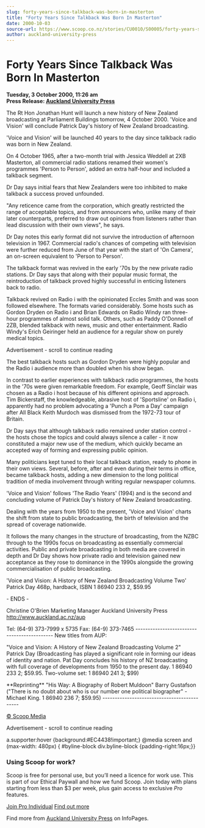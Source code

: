 ```yaml
---
slug: forty-years-since-talkback-was-born-in-masterton
title: "Forty Years Since Talkback Was Born In Masterton"
date: 2000-10-03
source-url: https://www.scoop.co.nz/stories/CU0010/S00005/forty-years-since-talkback-was-born-in-masterton.htm
author: auckland-university-press
---
```

Forty Years Since Talkback Was Born In Masterton
================================================

**Tuesday, 3 October 2000, 11:26 am**  
**Press Release: [Auckland University Press](https://info.scoop.co.nz/Auckland_University_Press)**

The Rt Hon Jonathan Hunt will launch a new history of New Zealand broadcasting at Parliament Buildings tomorrow, 4 October 2000. 'Voice and Vision' will conclude Patrick Day's history of New Zealand broadcasting.

'Voice and Vision' will be launched 40 years to the day since talkback radio was born in New Zealand.

On 4 October 1965, after a two-month trial with Jessica Weddell at 2XB Masterton, all commercial radio stations renamed their women's programmes 'Person to Person', added an extra half-hour and included a talkback segment.

Dr Day says initial fears that New Zealanders were too inhibited to make talkback a success proved unfounded.

"Any reticence came from the corporation, which greatly restricted the range of acceptable topics, and from announcers who, unlike many of their later counterparts, preferred to draw out opinions from listeners rather than lead discussion with their own views", he says.

Dr Day notes this early format did not survive the introduction of afternoon television in 1967. Commercial radio's chances of competing with television were further reduced from June of that year with the start of 'On Camera', an on-screen equivalent to 'Person to Person'.

The talkback format was revived in the early '70s by the new private radio stations. Dr Day says that along with their popular music format, the reintroduction of talkback proved highly successful in enticing listeners back to radio.

Talkback revived on Radio i with the opinionated Eccles Smith and was soon followed elsewhere. The formats varied considerably. Some hosts such as Gordon Dryden on Radio i and Brian Edwards on Radio Windy ran three-hour programmes of almost solid talk. Others, such as Paddy O'Donnell of 2ZB, blended talkback with news, music and other entertainment. Radio Windy's Erich Geiringer held an audience for a regular show on purely medical topics.

Advertisement - scroll to continue reading





The best talkback hosts such as Gordon Dryden were highly popular and the Radio i audience more than doubled when his show began.

In contrast to earlier experiences with talkback radio programmes, the hosts in the '70s were given remarkable freedom. For example, Geoff Sinclair was chosen as a Radio i host because of his different opinions and approach. Tim Bickerstaff, the knowledgeable, abrasive host of 'Sportsline' on Radio i, apparently had no problem advocating a 'Punch a Pom a Day' campaign after All Black Keith Murdoch was dismissed from the 1972-73 tour of Britain.

Dr Day says that although talkback radio remained under station control - the hosts chose the topics and could always silence a caller - it now constituted a major new use of the medium, which quickly became an accepted way of forming and expressing public opinion.

Many politicians kept tuned to their local talkback station, ready to phone in their own views. Several, before, after and even during their terms in office, became talkback hosts, adding a new dimension to the long political tradition of media involvement through writing regular newspaper columns.

'Voice and Vision' follows 'The Radio Years' (1994) and is the second and concluding volume of Patrick Day's history of New Zealand broadcasting.

Dealing with the years from 1950 to the present, 'Voice and Vision' charts the shift from state to public broadcasting, the birth of television and the spread of coverage nationwide.

It follows the many changes in the structure of broadcasting, from the NZBC through to the 1990s focus on broadcasting as essentially commercial activities. Public and private broadcasting in both media are covered in depth and Dr Day shows how private radio and television gained new acceptance as they rose to dominance in the 1990s alongside the growing commercialisation of public broadcasting.

'Voice and Vision: A History of New Zealand Broadcasting Volume Two' Patrick Day 468p, hardback, ISBN 1 86940 233 2, $59.95

\- ENDS -

Christine O'Brien Marketing Manager Auckland University Press http://www.auckland.ac.nz/aup

Tel: (64-9) 373-7999 x 5735 Fax: (64-9) 373-7465 -------------------------------------------- New titles from AUP:

"Voice and Vision: A History of New Zealand Broadcasting Volume 2" Patrick Day (Broadcasting has played a significant role in forming our ideas of identity and nation. Pat Day concludes his history of NZ broadcasting with full coverage of developments from 1950 to the present day. 1 86940 233 2; $59.95. Two-volume set: 1 86940 241 3; $99)

\*\*Reprinting\*\* "His Way: A Biography of Robert Muldoon" Barry Gustafson ("There is no doubt about who is our number one political biographer" - Michael King. 1 86940 236 7; $59.95) --------------------------------------------

  

[© Scoop Media](http://www.scoop.co.nz/about/terms.html)  

Advertisement - scroll to continue reading



a.supporter:hover {background:#EC4438!important;} @media screen and (max-width: 480px) { #byline-block div.byline-block {padding-right:16px;}}

### Using Scoop for work?

Scoop is free for personal use, but you’ll need a licence for work use. This is part of our Ethical Paywall and how we fund Scoop. Join today with plans starting from less than $3 per week, plus gain access to exclusive _Pro_ features.  
  
[Join Pro Individual](https://pro.scoop.co.nz/Individual/?from=ProIn24) [Find out more](https://pro.scoop.co.nz/using-scoop-for-work/?from=ProIn24)

Find more from [Auckland University Press](https://info.scoop.co.nz/Auckland_University_Press) on InfoPages.